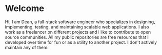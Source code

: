 # Welcome

Hi, I am Dean, a full-stack software engineer who specializes in designing, implementing, testing, and maintaining scalable web applications. I also work as a freelancer on different projects and I like to contribute to open source communities. All my public repositories are free resources that I developed over time for fun or as a utility to another project. I don't actively maintain any of them.
